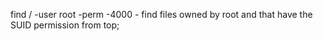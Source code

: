 find / -user root -perm -4000 - find files owned by root and that have the SUID permission from top;
